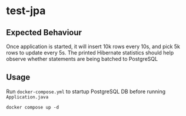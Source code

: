 # test-jpa
## Expected Behaviour
Once application is started, it will insert 10k rows every 10s, and pick 5k rows to update every 5s. The printed Hibernate statistics should help observe whether statements are being batched to PostgreSQL


## Usage
Run `docker-compose.yml` to startup PostgreSQL DB before running `Application.java`
```
docker compose up -d
```

